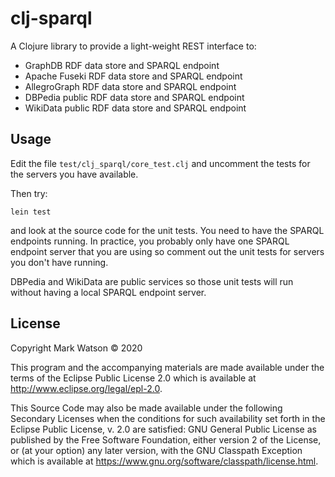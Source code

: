 # clj-sparql

A Clojure library to provide a light-weight REST interface to:

- GraphDB RDF data store and SPARQL endpoint
- Apache Fuseki RDF data store and SPARQL endpoint
- AllegroGraph RDF data store and SPARQL endpoint
- DBPedia public RDF data store and SPARQL endpoint
- WikiData public RDF data store and SPARQL endpoint

## Usage

Edit the file `test/clj_sparql/core_test.clj` and uncomment the tests for the servers you have available.

Then try:

    lein test

and look at the source code for the unit tests. You need to have the SPARQL endpoints running.
In practice, you probably only have one SPARQL endpoint server that you are using so comment out the unit tests
for servers you don't have running.

DBPedia and WikiData are public services so those unit tests will run without
having a local SPARQL endpoint server.

## License

Copyright Mark Watson © 2020

This program and the accompanying materials are made available under the
terms of the Eclipse Public License 2.0 which is available at
http://www.eclipse.org/legal/epl-2.0.

This Source Code may also be made available under the following Secondary
Licenses when the conditions for such availability set forth in the Eclipse
Public License, v. 2.0 are satisfied: GNU General Public License as published by
the Free Software Foundation, either version 2 of the License, or (at your
option) any later version, with the GNU Classpath Exception which is available
at https://www.gnu.org/software/classpath/license.html.
